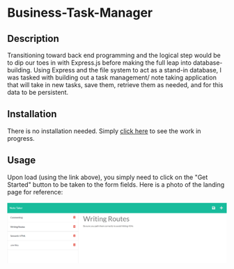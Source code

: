 # Business-Task-Manager

## Description

Transitioning toward back end programming and the logical step would be to dip our toes in with Express.js before making the full leap into database-building. Using Express and the file system to act as a stand-in database, I was tasked with building out a task management/ note taking application that will take in new tasks, save them, retrieve them as needed, and for this data to be persistent.

## Installation

There is no installation needed. Simply [click here](https://ancient-earth-22514.herokuapp.com/) to see the work in progress. 

## Usage

Upon load (using the link above), you simply need to click on the "Get Started" button to be taken to the form fields. Here is a photo of the landing page for reference:

![Note Taker Landing Page](./public/assets/Images/Screenshot.png)
